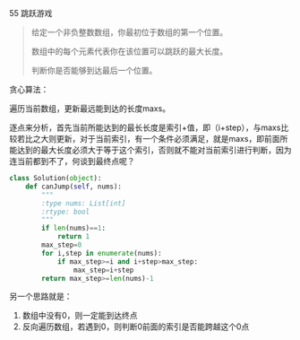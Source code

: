 55 跳跃游戏

> 给定一个非负整数数组，你最初位于数组的第一个位置。
>
> 数组中的每个元素代表你在该位置可以跳跃的最大长度。
>
> 判断你是否能够到达最后一个位置。

贪心算法：

遍历当前数组，更新最远能到达的长度maxs。

逐点来分析，首先当前所能达到的最长长度是索引+值，即（i+step），与maxs比较若比之大则更新，对于当前索引，有一个条件必须满足，就是maxs，即前面所能达到的最大长度必须大于等于这个索引，否则就不能对当前索引进行判断，因为连当前都到不了，何谈到最终点呢？

```python
class Solution(object):
    def canJump(self, nums):
        """
        :type nums: List[int]
        :rtype: bool
        """
        if len(nums)==1:
            return 1
        max_step=0
        for i,step in enumerate(nums):
            if max_step>=i and i+step>max_step:
                max_step=i+step
        return max_step>=len(nums)-1
```

另一个思路就是：

1. 数组中没有0，则一定能到达终点
2. 反向遍历数组，若遇到0，则判断0前面的索引是否能跨越这个0点